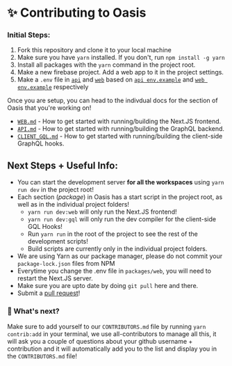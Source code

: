 # ✨ Contributing to Oasis

### Initial Steps:

1. Fork this repository and clone it to your local machine
2. Make sure you have `yarn` installed. If you don't, run `npm install -g yarn`
3. Install all packages with the `yarn` command in the project root.
4. Make a new firebase project. Add a web app to it in the project settings.
5. Make a `.env` file in [`api`](/packages/api) and [`web`](/packages/web) based on [`api env.example`](/packages/api/.env.example) and [`web env.example`](/packages/web/.env.example) respectively

Once you are setup, you can head to the indivdual docs for the section of Oasis that you're working on!

- [`WEB.md`](/docs/packages/WEB.md) - How to get started with running/building the Next.JS frontend.
- [`API.md`](/docs/packages/API.md) - How to get started with running/building the GraphQL backend.
- [`CLIENT_GQL.md`](/docs/packages/CLIENT_GQL.md) - How to get started with running/building the client-side GraphQL hooks.

## Next Steps + Useful Info:

- You can start the development server **for all the workspaces** using `yarn run dev` in the project root!
- Each section (_package_) in Oasis has a start script in the project root, as well as in the individual project folders!
  - `yarn run dev:web` will only run the Next.JS frontend!
  - `yarn run dev:gql` will only run the dev compiler for the client-side GQL Hooks!
  - Run `yarn run` in the root of the project to see the rest of the development scripts!
  - Build scripts are currently only in the individual project folders.
- We are using Yarn as our package manager, please do not commit your `package-lock.json` files from NPM
- Everytime you change the .env file in `packages/web`, you will need to restart the Next.JS server.
- Make sure you are upto date by doing `git pull` here and there.
- Submit a <a href="https://github.com/heybereket/oasis/pulls">pull request</a>!

### 👀 What's next?

Make sure to add yourself to our `CONTRIBUTORS.md` file by running `yarn contrib:add` in your terminal, we use all-contributors to manage all this, it will ask you a couple of questions about your github username + contribution and it will automatically add you to the list and display you in the `CONTRIBUTORS.md` file!
